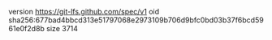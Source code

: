 version https://git-lfs.github.com/spec/v1
oid sha256:677bad4bbcd313e51797068e2973109b706d9bfc0bd03b37f6bcd5961e0f2d8b
size 3714
